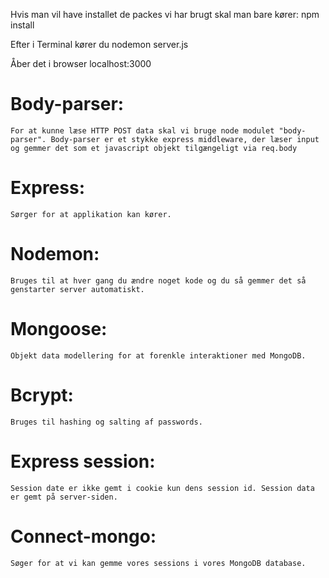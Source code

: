 Hvis man vil have installet de packes vi har brugt skal man bare kører: npm install

Efter i Terminal kører du nodemon server.js

Åber det i browser localhost:3000


# Body-parser:
    For at kunne læse HTTP POST data skal vi bruge node modulet "body-parser". Body-parser er et stykke express middleware, der læser input og gemmer det som et javascript objekt tilgængeligt via req.body

# Express:
    Sørger for at applikation kan kører.

# Nodemon:
    Bruges til at hver gang du ændre noget kode og du så gemmer det så genstarter server automatiskt.

# Mongoose:
    Objekt data modellering for at forenkle interaktioner med MongoDB.

# Bcrypt:
    Bruges til hashing og salting af passwords. 

# Express session:
    Session date er ikke gemt i cookie kun dens session id. Session data er gemt på server-siden.

# Connect-mongo:
    Søger for at vi kan gemme vores sessions i vores MongoDB database. 
